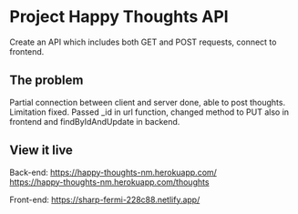 # Project Happy Thoughts API

Create an API which includes both GET and POST requests, connect to frontend.

## The problem

Partial connection between client and server done, able to post thoughts.
Limitation fixed. Passed \_id in url function, changed method to PUT also in frontend and findByIdAndUpdate in backend.

## View it live

Back-end:
https://happy-thoughts-nm.herokuapp.com/  
https://happy-thoughts-nm.herokuapp.com/thoughts

Front-end:
https://sharp-fermi-228c88.netlify.app/

